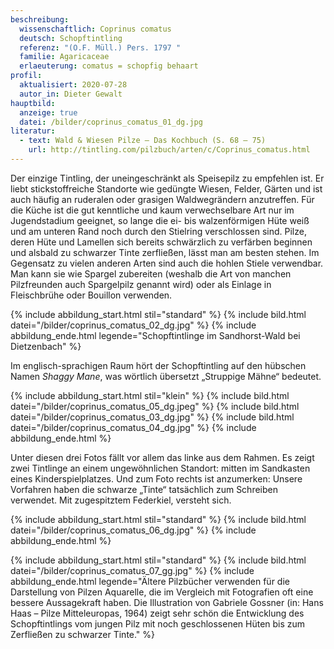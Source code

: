 ```yaml
---
beschreibung:
  wissenschaftlich: Coprinus comatus
  deutsch: Schopftintling
  referenz: "(O.F. Müll.) Pers. 1797 "
  familie: Agaricaceae
  erlaeuterung: comatus = schopfig behaart
profil:
  aktualisiert: 2020-07-28
  autor_in: Dieter Gewalt
hauptbild:
  anzeige: true
  datei: /bilder/coprinus_comatus_01_dg.jpg
literatur:
  - text: Wald & Wiesen Pilze – Das Kochbuch (S. 68 – 75)
    url: http://tintling.com/pilzbuch/arten/c/Coprinus_comatus.html
---
```

Der einzige Tintling, der uneingeschränkt als Speisepilz zu empfehlen ist. Er liebt stickstoffreiche Standorte wie gedüngte Wiesen, Felder, Gärten und ist auch häufig an ruderalen oder grasigen Waldwegrändern anzutreffen. Für die Küche ist die gut kenntliche und kaum verwechselbare Art nur im Jugendstadium geeignet, so lange die ei- bis walzenförmigen Hüte weiß und am unteren Rand noch durch den Stielring verschlossen sind. Pilze, deren Hüte und Lamellen sich bereits schwärzlich zu verfärben beginnen und alsbald zu schwarzer Tinte zerfließen, lässt man am besten stehen. Im Gegensatz zu vielen anderen Arten sind auch die hohlen Stiele verwendbar. Man kann sie wie Spargel zubereiten (weshalb die Art von manchen Pilzfreunden auch Spargelpilz genannt wird) oder als Einlage in Fleischbrühe oder Bouillon verwenden.

{% include abbildung_start.html stil="standard" %}
{% include bild.html datei="/bilder/coprinus_comatus_02_dg.jpg" %}
{% include abbildung_ende.html legende="Schopftintlinge im Sandhorst-Wald bei Dietzenbach" %}

Im englisch-sprachigen Raum hört der Schopftintling auf den hübschen Namen *Shaggy Mane*, was wörtlich übersetzt „Struppige Mähne“ bedeutet.

{% include abbildung_start.html stil="klein" %}
{% include bild.html datei="/bilder/coprinus_comatus_05_dg.jpeg" %}
{% include bild.html datei="/bilder/coprinus_comatus_03_dg.jpg" %}
{% include bild.html datei="/bilder/coprinus_comatus_04_dg.jpg" %}
{% include abbildung_ende.html %}

Unter diesen drei Fotos fällt vor allem das linke aus dem Rahmen. Es zeigt zwei Tintlinge an einem ungewöhnlichen Standort: mitten im Sandkasten eines Kinderspielplatzes. Und zum Foto rechts ist anzumerken: Unsere Vorfahren haben die schwarze „Tinte“ tatsächlich zum Schreiben verwendet. Mit zugespitztem Federkiel, versteht sich.

{% include abbildung_start.html stil="standard" %}
{% include bild.html datei="/bilder/coprinus_comatus_06_dg.jpg" %}
{% include abbildung_ende.html %}

{% include abbildung_start.html stil="standard" %}
{% include bild.html datei="/bilder/coprinus_comatus_07_gg.jpg" %}
{% include abbildung_ende.html legende="Ältere Pilzbücher verwenden für die Darstellung von Pilzen Aquarelle, die im Vergleich mit Fotografien oft eine bessere Aussagekraft haben. Die Illustration von Gabriele Gossner (in: Hans Haas – Pilze Mitteleuropas, 1964) zeigt sehr schön die Entwicklung des Schopftintlings vom jungen Pilz mit noch geschlossenen Hüten bis zum Zerfließen zu schwarzer Tinte." %}